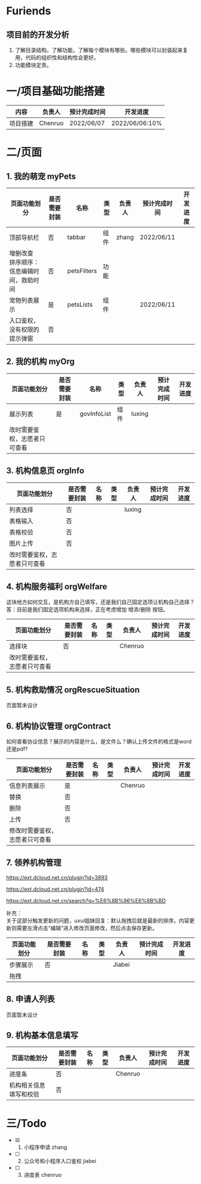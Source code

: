 # Furiends

## 项目前的开发分析
1. 了解目录结构，了解功能，了解每个模块有哪些。哪些模块可以封装起来复用，代码的组织性和结构性会更好。
2. 功能模块定责。

# 一/项目基础功能搭建

| 内容     | 负责人  | 预计完成时间 | 开发进度       |
| -------- | ------- | ------------ | -------------- |
| 项目搭建 | Chenruo | 2022/06/07   | 2022/06/06:10% |


# 二/页面

## 1. 我的萌宠 myPets

| 页面功能划分                                   | 是否需要封装 | 名称        | 类型 | 负责人 | 预计完成时间 | 开发进度 |
| ---------------------------------------------- | ------------ | ----------- | ---- | ------ | ------------ | -------- |
| 顶部导航栏                                     | 否           | tabbar      | 组件 | zhang  |  2022/06/11  |          |
| 增删改查<br />排序顺序：信息编辑时间，救助时间 | 否           | petsFilters | 功能 |        |              |          |
| 宠物列表展示                                   | 是           | petsLists   | 组件 |        | 2022/06/11  |          |
| 入口鉴权，没有权限的提示弹窗                   | 否           |             |      |        |              |          |

## 2. 我的机构 myOrg

| 页面功能划分                 | 是否需要封装 | 名称        | 类型 | 负责人 | 预计完成时间 | 开发进度 |
| ---------------------------- | ------------ | ----------- | ---- | ------ | ------------ | -------- |
| 展示列表                     | 是           | govInfoList | 组件 | luxing |              |          |
| 改时需要鉴权，志愿者只可查看 |              |             |      |        |              |          |

## 3. 机构信息页 orgInfo

| 页面功能划分                 | 是否需要封装 | 名称 | 类型 | 负责人 | 预计完成时间 | 开发进度 |
| ---------------------------- | ------------ | ---- | ---- | ------ | ------------ | -------- |
| 列表选择                     | 否           |      |      | luxing |              |          |
| 表格输入                     | 否           |      |      |        |              |          |
| 表格校验                     | 否           |      |      |        |              |          |
| 图片上传                     | 否           |      |      |        |              |          |
| 改时需要鉴权，志愿者只可查看 |              |      |      |        |              |          |

## 4. 机构服务福利 orgWelfare

这块地方如何交互，是机构方自己填写，还是我们自己固定选项让机构自己选择？  
答：目前是我们固定选项机构来选择，正在考虑增加 增添/删除 按钮。

| 页面功能划分                 | 是否需要封装 | 名称 | 类型 | 负责人  | 预计完成时间 | 开发进度 |
| ---------------------------- | ------------ | ---- | ---- | ------- | ------------ | -------- |
| 选择块                       | 否           |      |      | Chenruo |              |          |
| 改时需要鉴权，志愿者只可查看 |              |      |      |         |              |          |

## 5. 机构救助情况 orgRescueSituation

页面暂未设计

## 6. 机构协议管理 orgContract

如何查看协议信息？展示的内容是什么，是文件么？确认上传文件的格式是word还是pdf?

| 页面功能划分                   | 是否需要封装 | 名称 | 类型 | 负责人  | 预计完成时间 | 开发进度 |
| ------------------------------ | ------------ | ---- | ---- | ------- | ------------ | -------- |
| 信息列表展示                   | 是           |      |      | Chenruo |              |          |
| 替换                           | 否           |      |      |         |              |          |
| 删除                           | 否           |      |      |         |              |          |
| 上传                           | 否           |      |      |         |              |          |
| 修改时需要鉴权，志愿者只可查看 |              |      |      |         |              |          |

## 7. 领养机构管理

https://ext.dcloud.net.cn/plugin?id=3893

https://ext.dcloud.net.cn/plugin?id=474

https://ext.dcloud.net.cn/search?q=%E6%8B%96%E6%8B%BD

补充：  
关于这部分触发更新的问题，uxui姐妹回复：默认拖拽后就是最新的排序。内容更新则需要左滑点击“编辑”进入修改页面修改，然后点击保存更新。

| 页面功能划分 | 是否需要封装 | 名称 | 类型 | 负责人 | 预计完成时间 | 开发进度 |
| ------------ | ------------ | ---- | ---- | ------ | ------------ | -------- |
| 步骤展示     | 否           |      |      | Jiabei |              |          |
| 拖拽         |              |      |      |        |              |          |

## 8. 申请人列表

页面暂未设计

## 9. 机构基本信息填写

| 页面功能划分           | 是否需要封装 | 名称 | 类型 | 负责人  | 预计完成时间 | 开发进度 |
| ---------------------- | ------------ | ---- | ---- | ------- | ------------ | -------- |
| 进度条                 | 否           |      |      | Chenruo |              |          |
| 机构相关信息填写和校验 | 否           |      |      |         |              |          |

# 三/Todo

- [x] 1. 小程序申请 zhang
- [ ] 2. 公众号和小程序入口鉴权 jiabei
- [ ] 3. 进度表 chenruo
